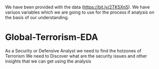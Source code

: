 We have been provided with the data (https://bit.ly/2TK5Xn5). We have variuos variables which we are going to use for the process if analysis on the basis of our understanding.

# Global-Terrorism-EDA
As a Security or Defensive Analyst we need to find the hotzones of Terrorism We need to Discover what are the security issues and other insights that we can get using the analysis
